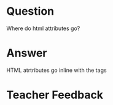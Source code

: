 # Question

Where do html attributes go?

# Answer

HTML atrtributes go inline with the tags

# Teacher Feedback
